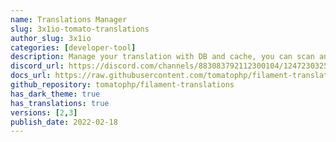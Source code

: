 ```yaml
---
name: Translations Manager
slug: 3x1io-tomato-translations
author_slug: 3x1io
categories: [developer-tool]
description: Manage your translation with DB and cache, you can scan an collect translation strings like `trans()` and `__()`, and translate them using UI
discord_url: https://discord.com/channels/883083792112300104/1247230325340508171
docs_url: https://raw.githubusercontent.com/tomatophp/filament-translations/master/README.md
github_repository: tomatophp/filament-translations
has_dark_theme: true
has_translations: true
versions: [2,3]
publish_date: 2022-02-18
---
```


